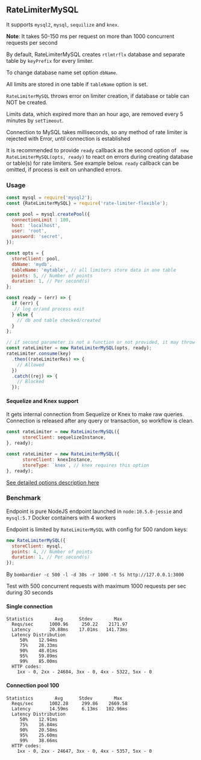 ## RateLimiterMySQL

It supports `mysql2`, `mysql`, `sequilize` and `knex`.

**Note**: It takes 50-150 ms per request on more than 1000 concurrent requests per second

By default, RateLimiterMySQL creates `rtlmtrflx` database and separate table by `keyPrefix` for every limiter.

To change database name set option `dbName`.

All limits are stored in one table if `tableName` option is set.

`RateLimiterMySQL` throws error on limiter creation, if database or table can NOT be created.

Limits data, which expired more than an hour ago, are removed every 5 minutes by `setTimeout`.

Connection to MySQL takes milliseconds, so any method of rate limiter is rejected with Error, until connection is established

It is recommended to provide `ready` callback as the second option of ` new RateLimiterMySQL(opts, ready)` 
to react on errors during creating database or table(s) for rate limiters. See example below.
`ready` callback can be omitted, if process is exit on unhandled errors.

### Usage

```javascript
const mysql = require('mysql2');
const {RateLimiterMySQL} = require('rate-limiter-flexible');

const pool = mysql.createPool({
  connectionLimit : 100,
  host: 'localhost',
  user: 'root',
  password: 'secret',
});

const opts = {
  storeClient: pool,
  dbName: 'mydb',
  tableName: 'mytable', // all limiters store data in one table
  points: 5, // Number of points
  duration: 1, // Per second(s)
};

const ready = (err) => {
  if (err) {
   // log or/and process exit 
  } else {
    // db and table checked/created
  }
};

// if second parameter is not a function or not provided, it may throw unhandled error on creation db or table
const rateLimiter = new RateLimiterMySQL(opts, ready);
rateLimiter.consume(key)
  .then((rateLimiterRes) => {
    // Allowed
  })
  .catch((rej) => {
    // Blocked
  });
```

#### Sequelize and Knex support

It gets internal connection from Sequelize or Knex to make raw queries.
Connection is released after any query or transaction, so workflow is clean.

```javascript
const rateLimiter = new RateLimiterMySQL({
      storeClient: sequelizeInstance,
}, ready);

const rateLimiter = new RateLimiterMySQL({
      storeClient: knexInstance,
      storeType: `knex`, // knex requires this option 
}, ready);
```

[See detailed options description here](https://github.com/animir/node-rate-limiter-flexible#options)

### Benchmark

Endpoint is pure NodeJS endpoint launched in `node:10.5.0-jessie` and `mysql:5.7` Docker containers with 4 workers

Endpoint is limited by `RateLimiterMySQL` with config for 500 random keys:

```javascript
new RateLimiterMySQL({
  storeClient: mysql,
  points: 4, // Number of points
  duration: 1, // Per second(s)
});
```

By `bombardier -c 500 -l -d 30s -r 1000 -t 5s http://127.0.0.1:3000`

Test with 500 concurrent requests with maximum 1000 requests per sec during 30 seconds

#### Single connection

```text
Statistics        Avg      Stdev        Max
  Reqs/sec      1000.96     250.22    2171.97
  Latency       20.88ms    17.01ms   141.73ms
  Latency Distribution
     50%    12.94ms
     75%    28.33ms
     90%    48.01ms
     95%    59.89ms
     99%    85.00ms
  HTTP codes:
    1xx - 0, 2xx - 24684, 3xx - 0, 4xx - 5322, 5xx - 0
```

#### Connection pool 100

```text
Statistics        Avg      Stdev        Max
  Reqs/sec      1002.28     299.86    2669.58
  Latency       14.59ms     6.13ms   102.96ms
  Latency Distribution
     50%    12.91ms
     75%    16.84ms
     90%    20.58ms
     95%    25.60ms
     99%    38.66ms
  HTTP codes:
    1xx - 0, 2xx - 24647, 3xx - 0, 4xx - 5357, 5xx - 0
```
